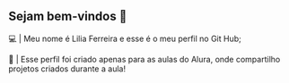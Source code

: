 ## Sejam bem-vindos 💙
💻 | Meu nome é Lilia Ferreira e esse é o meu perfil no Git Hub;


🖤 | Esse perfil foi criado apenas para as aulas do Alura, onde compartilho projetos criados durante a aula!
